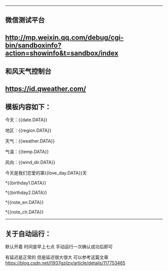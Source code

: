 -----
微信测试平台
----------------------------------------------------------------------------------------------------------------------------------
http://mp.weixin.qq.com/debug/cgi-bin/sandboxinfo?action=showinfo&t=sandbox/index
----------------------------------------------------------------------------------------------------------------------------------
和风天气控制台
----------------------------------------------------------------------------------------------------------------------------------
https://id.qweather.com/
----------------------------------------------------------------------------------------------------------------------------------
模板内容如下：
----------------------------------------------------------------------------------------------------------------------------------
 今天：{{date.DATA}}

 地区：{{region.DATA}}

 天气：{{weather.DATA}}

 气温：{{temp.DATA}}

 风向：{{wind_dir.DATA}}

 今天是我们恋爱的第{{love_day.DATA}}天

 *{{birthday1.DATA}}
 
 *{{birthday2.DATA}}

 *{{note_en.DATA}} 

 *{{note_ch.DATA}}

--------------------------------------------------------------------------------------------------------------------------------
关于自动运行：
----------------------------------------------------------------------------------------------------------------------------------
默认开着 时间是早上七点 手动运行一次确认成功后即可

有延迟是正常的 但是延迟很大很大 可以参考这篇文章 https://blog.csdn.net/l1937gzjlzy/article/details/117753465

